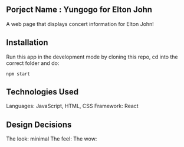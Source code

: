 ## Porject Name : Yungogo for Elton John

A web page that displays concert information for Elton John!

## Installation

Run this app in the development mode by cloning this repo, cd into the correct folder and do:

```
npm start
```

## Technologies Used

Languages: JavaScript, HTML, CSS
Framework: React

## Design Decisions

The look: minimal
The feel:
The wow:
